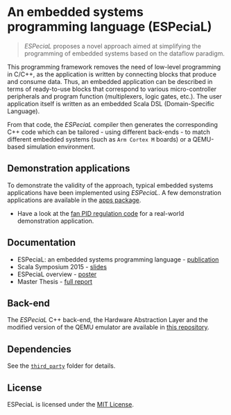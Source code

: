 # An embedded systems programming language (ESPeciaL)

> *ESPeciaL* proposes a novel approach aimed at simplifying the programming of embedded systems based on the dataflow paradigm.

This programming framework removes the need of low-level programming in C/C++, as the application is written by connecting blocks that produce and consume data. Thus, an embedded application can be described in terms of ready-to-use blocks that correspond to various micro-controller peripherals and program function (multiplexers, logic gates, etc.). The user application itself is written as an embedded Scala DSL (Domain-Specific Language).

From that code, the *ESPeciaL* compiler then generates the corresponding C++ code which can be tailored - using different back-ends - to match different embedded systems (such as `Arm Cortex M` boards) or a QEMU-based simulation environment.

## Demonstration applications

To demonstrate the validity of the approach, typical embedded systems applications have been implemented using *ESPeciaL*. A few demonstration applications are available in the [apps package](https://github.com/hevs-isi/especial-frontend/tree/master/src/test/scala/hevs/especial/apps).
* Have a look at the [fan PID regulation code](https://github.com/hevs-isi/especial-frontend/blob/master/src/test/scala/hevs/especial/apps/FanPid.scala) for a real-world demonstration application.

## Documentation

* ESPeciaL: an embedded systems programming language - [publication](http://dl.acm.org/citation.cfm?doid=2774975.2774982)
* Scala Symposium 2015 - [slides](https://github.com/hevs-isi/especial-frontend/raw/master/doc/especial_scala15.pdf)
* ESPeciaL overview - [poster](https://github.com/hevs-isi/especial-frontend/raw/master/doc/especial_poster.pdf)
* Master Thesis - [full report](http://doc.rero.ch/record/255601)

## Back-end

The *ESPeciaL* C++ back-end, the Hardware Abstraction Layer and the modified version of the QEMU emulator are available in [this repository](https://github.com/hevs-isi/especial-backend).

## Dependencies

See the [`third_party`](https://github.com/hevs-isi/especial-frontend/tree/master/third_party) folder for details.

## License

ESPeciaL is licensed under the [MIT License](https://raw.githubusercontent.com/hevs-isi/especial-frontend/master/LICENSE).